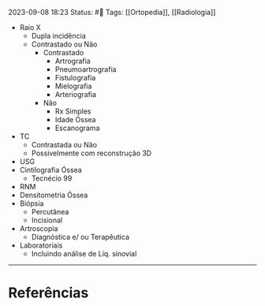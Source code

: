 2023-09-08 18:23
Status: #🌱 
Tags: [[Ortopedia]], [[Radiologia]]
<br/>
- Raio X
	- Dupla incidência
	- Contrastado ou Não
		- Contrastado
			- Artrografia
			- Pneumoartrografia
			- Fistulografia
			- Mielografia
			- Arteriografia
		- Não
			- Rx Simples
			- Idade Óssea
			- Escanograma
- TC
	- Contrastada ou Não
	- Possivelmente com reconstrução 3D
- USG
- Cintilografia Óssea
	- Tecnécio 99
- RNM
- Densitometria Óssea
- Biópsia
	- Percutânea
	- Incisional
- Artroscopia
	- Diagnóstica e/ ou Terapêutica
- Laboratoriais
	- Incluindo análise de Líq. sinovial
____
# Referências

